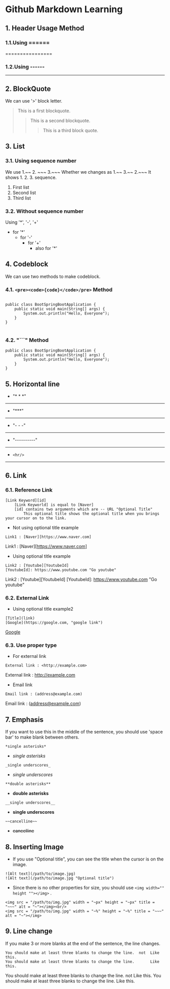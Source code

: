 # Github Markdown Learning
## 1. Header Usage Method

### 1.1.Using ======
================

### 1.2.Using ------
----------------

## 2. BlockQuote
We can use '>' block letter.

> This is a first blockquote.
> > This is a second blockquote.
> > > This is a third block quote.

## 3. List

### 3.1. Using sequence number
We use 1.~~ 2. ~~~ 3.~~~
Whether we changes as 1.~~ 3.~~ 2.~~~ It shows 1. 2. 3. sequence.

1. First list
3. Second list
3. Third list

### 3.2. Without sequence number
Using '*', '-', '+'
* for '*'
    - for '-'
        + for '+'
            * also for '*'
        
## 4. Codeblock
We can use two methods to make codeblock.
### 4.1. ```<pre><code>{code}</code>/pre>``` Method 

<pre>
<code>
public class BootSpringBootApplication {
    public static void main(String[] args) {
        System.out.println("Hello, Everyone");
    }
}
</code>
</pre>

### 4.2. "```" Method

```
public class BootSpringBootApplication {
    public static void main(String[] args) {
        System.out.println("Hello, Everyone");
    }
}
```

## 5. Horizontal line 

* "* * *" 
* * *
* "***"
***
* "- - -"
- - -
* "----------"
----------------
* ```<hr/>```
<hr/>

## 6. Link
### 6.1. Reference Link

```
[Link Keyword][id]
    [Link Keyworld] is equal to [Naver]   
    [id] contains two arguments which are -- URL "Optional Title"
        This optional title shows the optional title when you brings your cursor on to the link.
```
* Not using optional title example
```
Link1 : [Naver][https://www.naver.com]
```
Link1 : [Naver][https://www.naver.com]

* Using optional title example
```
Link2 : [Youtube][YoutubeId]
[YoutubeId]: https://www.youtube.com "Go youtube"
```
Link2 : [Youtube][YoutubeId]
[YoutubeId]: https://www.youtube.com "Go youtube"

### 6.2. External Link

* Using optional title example2
```
[Title](link)
[Google](https://google.com, "google link")
```
[Google](https://google.com, "google link")

### 6.3. Use proper type

* For external link
``` 
External link : <http://example.com>
```
External link : <http://example.com>

* Email link
```
Email link : (address@example.com)
```
Email link : (address@example.com)

## 7. Emphasis
If you want to use this in the middle of the sentence, you should use 'space bar' to make blank between others.

```
*single asterisks*
```
- *single asterisks*
```
_single underscores_
```
- _single underscores_
```
**double asterisks**
```
- **double asterisks**
```
__single underscores__
```
- __single underscores__
```
~~cancelline~~
```
- ~~cancelline~~

## 8. Inserting Image

* If you use "Optional title", you can see the title when the cursor is on the image. 
```
![Alt text](/path/to/image.jpg)
![Alt text](/path/to/image.jpg "Optional title")
```

* Since there is no other properties for size, you should use ```<img width="" height ""></img>``` .

```
<img src = "/path/to/img.jpg" width = "~px" height = "~px" title = "~~~" alt = "~"></img><br/>
<img src = "/path/to/img.jpg" width = "~%" height = "~%" title = "~~~" alt = "~"></img>
```

## 9. Line change
If you make 3 or more blanks at the end of the sentence, the line changes.
```
You should make at least three blanks to change the line.  not  Like this.
You should make at least three blanks to change the line.       Like this.
```
You should make at least three blanks to change the line.  not  Like this.
You should make at least three blanks to change the line.       Like this. 
